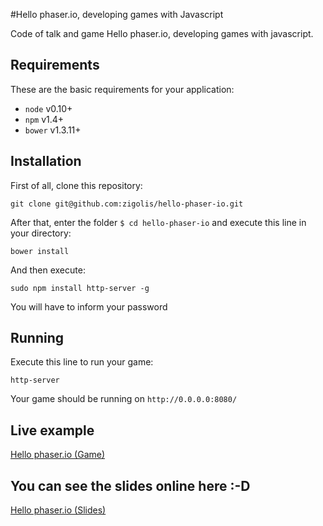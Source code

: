#Hello phaser.io, developing games with Javascript

Code of talk and game Hello phaser.io, developing games with javascript.

## Requirements

These are the basic requirements for your application:

* ```node``` v0.10+
* ```npm```  v1.4+
* ```bower```  v1.3.11+

## Installation

First of all, clone this repository:

	git clone git@github.com:zigolis/hello-phaser-io.git

After that, enter the folder ```$ cd hello-phaser-io``` and execute this line in your directory:

    bower install

And then execute:

    sudo npm install http-server -g
    
You will have to inform your password

## Running

Execute this line to run your game:

    http-server

Your game should be running on ```http://0.0.0.0:8080/```

## Live example
[Hello phaser.io (Game)](http://zigolis.github.io/hello-phaser-io/)

## You can see the slides online here :-D

[Hello phaser.io (Slides)](http://zigolis.github.io/hello-phaser-io/slides/)